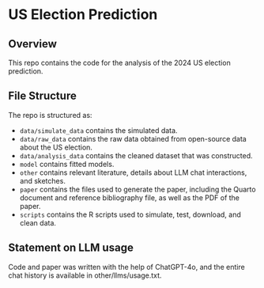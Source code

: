 # US Election Prediction


## Overview

This repo contains the code for the analysis of the 2024 US election prediction.


## File Structure

The repo is structured as:

-   `data/simulate_data` contains the simulated data.
-   `data/raw_data` contains the raw data obtained from open-source data about the US election.
-   `data/analysis_data` contains the cleaned dataset that was constructed.
-   `model` contains fitted models.
-   `other` contains relevant literature, details about LLM chat interactions, and sketches.
-   `paper` contains the files used to generate the paper, including the Quarto document and reference bibliography file, as well as the PDF of the paper.
-   `scripts` contains the R scripts used to simulate, test, download, and clean data.


## Statement on LLM usage

Code and paper was written with the help of ChatGPT-4o, and the entire chat history is available in other/llms/usage.txt.
